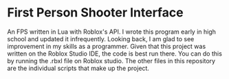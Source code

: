 # First Person Shooter Interface
An FPS written in Lua with Roblox's API.
I wrote this program early in high school and updated it infrequently. 
Looking back, I am glad to see improvement in my skills as a programmer.
Given that this project was written on the Roblox Studio IDE, the code is best run there.
You can do this by running the .rbxl file on Roblox studio.
The other files in this repository are the individual scripts that make up the project.
